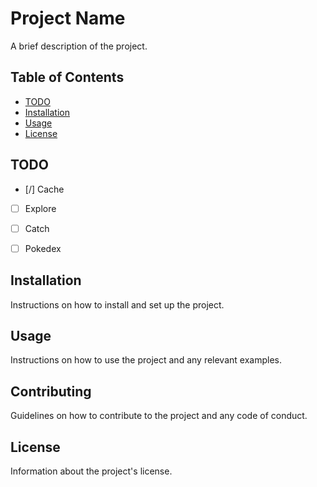 # Project Name

A brief description of the project.

## Table of Contents

-   [TODO](#TODO)
-   [Installation](#installation)
-   [Usage](#usage)
-   [License](#license)

## TODO
- [/] Cache
- [ ] Explore
- [ ] Catch
- [ ] Pokedex


## Installation

Instructions on how to install and set up the project.

## Usage

Instructions on how to use the project and any relevant examples.

## Contributing

Guidelines on how to contribute to the project and any code of conduct.

## License

Information about the project's license.
